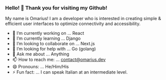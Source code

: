 ### Hello! 👋 Thank you for visiting my Github! 

My name is Omarius! I am a developer who is interested in creating simple & efficient user interfaces to optimize connectivity and accessibility. 

- 🔭 I’m currently working on ... React
- 🌱 I’m currently learning ... Django
- 👯 I’m looking to collaborate on ... Next.js
- 🤔 I’m looking for help with ... Go (golang)
- 💬 Ask me about ... Anything 
- 📫 How to reach me: ... <contact@omarius.dev>
- 😄 Pronouns: ... He/Him/His
- ⚡ Fun fact: ... I can speak Italian at an intermediate level. 

